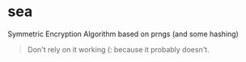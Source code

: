 # sea
Symmetric Encryption Algorithm based on prngs (and some hashing)

> Don't rely on it working (: because it probably doesn't.
